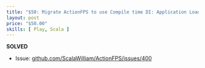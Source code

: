 ```yaml
---
title: "$50: Migrate ActionFPS to use Compile time DI: Application Loader module"
layout: post
price: "$50.00"
skills: [ Play, Scala ]
---
```


**SOLVED**

- Issue: [github.com/ScalaWilliam/ActionFPS/issues/400](https://github.com/ScalaWilliam/ActionFPS/issues/400)
